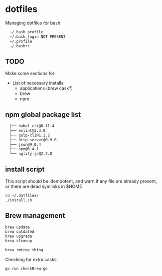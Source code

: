 # dotfiles

Managing dotfiles for bash

```bash
  ~/.bash_profile
  ~/.bash_login NOT PRESENT
  ~/.profile
  ~/.bashrc
```

## TODO

Make some sections for:

- List of necessary installs
  - applications (brew cask?)
  - brew
  - npm

## npm global package list

```bash
  ├── babel-cli@6.11.4
  ├── eslint@3.3.0
  ├── gulp-cli@1.2.2
  ├── http-server@0.9.0
  ├── json@9.0.4
  ├── npm@6.4.1
  └── uglify-js@2.7.0
```

## install script

This script should be idempotent, and warn if any file are already present, or there are dead symlinks in $HOME

```bash
cd ~/.dotfiles/
./install.sh
```

## Brew management

```bash
brew update
brew outdated
brew upgrade
brew cleanup

brew rmtree thing
```

Checking for extra casks

```bash
go run checkBrew.go
```

